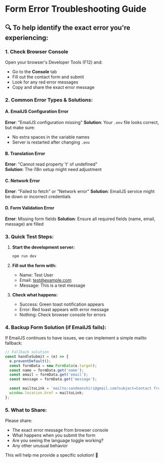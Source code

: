 # Form Error Troubleshooting Guide

## 🔍 To help identify the exact error you're experiencing:

### 1. **Check Browser Console**
Open your browser's Developer Tools (F12) and:
- Go to the **Console** tab
- Fill out the contact form and submit
- Look for any red error messages
- Copy and share the exact error message

### 2. **Common Error Types & Solutions:**

#### A. **EmailJS Configuration Error**
**Error**: "EmailJS configuration missing"
**Solution**: Your `.env` file looks correct, but make sure:
- No extra spaces in the variable names
- Server is restarted after changing `.env`

#### B. **Translation Error**
**Error**: "Cannot read property 't' of undefined"  
**Solution**: The i18n setup might need adjustment

#### C. **Network Error**
**Error**: "Failed to fetch" or "Network error"
**Solution**: EmailJS service might be down or incorrect credentials

#### D. **Form Validation Error**
**Error**: Missing form fields
**Solution**: Ensure all required fields (name, email, message) are filled

### 3. **Quick Test Steps:**

1. **Start the development server:**
   ```bash
   npm run dev
   ```

2. **Fill out the form with:**
   - Name: Test User
   - Email: test@example.com  
   - Message: This is a test message

3. **Check what happens:**
   - Success: Green toast notification appears
   - Error: Red toast appears with error message
   - Nothing: Check browser console for errors

### 4. **Backup Form Solution (if EmailJS fails):**

If EmailJS continues to have issues, we can implement a simple mailto fallback:

```javascript
// Fallback solution
const handleSubmit = (e) => {
  e.preventDefault();
  const formData = new FormData(e.target);
  const name = formData.get('name');
  const email = formData.get('email');
  const message = formData.get('message');
  
  const mailtoLink = `mailto:sandmanshiri@gmail.com?subject=Contact from ${name}&body=From: ${email}%0D%0A%0D%0A${message}`;
  window.location.href = mailtoLink;
};
```

### 5. **What to Share:**
Please share:
- The exact error message from browser console
- What happens when you submit the form
- Are you seeing the language toggle working?
- Any other unusual behavior

This will help me provide a specific solution! 🚀
